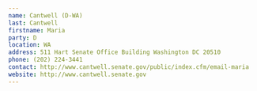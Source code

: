 ```yaml
---
name: Cantwell (D-WA)
last: Cantwell
firstname: Maria
party: D
location: WA
address: 511 Hart Senate Office Building Washington DC 20510
phone: (202) 224-3441
contact: http://www.cantwell.senate.gov/public/index.cfm/email-maria
website: http://www.cantwell.senate.gov
---
```

